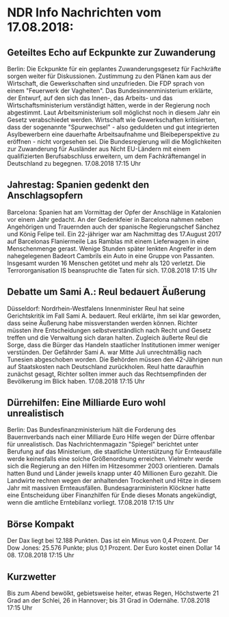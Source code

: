 # NDR Info Nachrichten vom 17.08.2018:


## Geteiltes Echo auf Eckpunkte zur Zuwanderung
Berlin: Die Eckpunkte für ein geplantes Zuwanderungsgesetz für Fachkräfte sorgen weiter für Diskussionen. Zustimmung zu den Plänen kam aus der Wirtschaft, die Gewerkschaften sind unzufrieden. Die FDP sprach von einem "Feuerwerk der Vagheiten". Das Bundesinnenministerium erklärte, der Entwurf, auf den sich das Innen-, das Arbeits- und das Wirtschaftsministerium verständigt hätten, werde in der Regierung noch abgestimmt. Laut Arbeitsministerium soll möglichst noch in diesem Jahr ein Gesetz verabschiedet werden. Wirtschaft wie Gewerkschaften kritisierten, dass der sogenannte "Spurwechsel" - also geduldeten und gut integrierten Asylbewerbern eine dauerhafte Arbeitsaufnahme und Bleibeperspektive zu eröffnen - nicht vorgesehen sei. Die Bundesregierung will die Möglichkeiten zur Zuwanderung für Ausländer aus Nicht EU-Ländern mit einem qualifizierten Berufsabschluss erweitern, um dem Fachkräftemangel in Deutschland zu begegnen. 17.08.2018 17:15 Uhr 

## Jahrestag: Spanien gedenkt den Anschlagsopfern
Barcelona: Spanien hat am Vormittag der Opfer der Anschläge in Katalonien vor einem Jahr gedacht. An der Gedenkfeier in Barcelona nahmen neben Angehörigen und Trauernden auch der spanische Regierungschef Sánchez und König Felipe teil. Ein 22-jähriger war am Nachmittag des 17.August 2017 auf Barcelonas Flaniermeile Las Ramblas mit einem Lieferwagen in eine Menschenmenge gerast. Wenige Stunden später lenkten Angreifer in dem nahegelegenen Badeort Cambrils ein Auto in eine Gruppe von Passanten. Insgesamt wurden 16 Menschen getötet und mehr als 120 verletzt. Die Terrororganisation IS beanspruchte die Taten für sich. 17.08.2018 17:15 Uhr 

## Debatte um Sami A.: Reul bedauert Äußerung
Düsseldorf: Nordrhein-Westfalens Innenminister Reul hat seine Gerichtskritik im Fall Sami A. bedauert. Reul erklärte, ihm sei klar geworden, dass seine Äußerung habe missverstanden werden können. Richter müssten ihre Entscheidungen selbstverständlich nach Recht und Gesetz treffen und die Verwaltung sich daran halten. Zugleich äußerte Reul die Sorge, dass die Bürger das Handeln staatlicher Institutionen immer weniger verstünden. Der Gefährder Sami A. war Mitte Juli unrechtmäßig nach Tunesien abgeschoben worden. Die Behörden müssen den 42-Jährigen nun auf Staatskosten nach Deutschland zurückholen. Reul hatte daraufhin zunächst gesagt, Richter sollten immer auch das Rechtsempfinden der Bevölkerung im Blick haben. 17.08.2018 17:15 Uhr 

## Dürrehilfen: Eine Milliarde Euro wohl unrealistisch
Berlin: Das Bundesfinanzministerium hält die Forderung des Bauernverbands nach einer Milliarde Euro Hilfe wegen der Dürre offenbar für unrealistisch. Das Nachrichtenmagazin "Spiegel" berichtet unter Berufung auf das Ministerium, die staatliche Unterstützung für Ernteausfälle werde keinesfalls eine solche Größenordnung erreichen. Vielmehr werde sich die Regierung an den Hilfen im Hitzesommer 2003 orientieren. Damals hatten Bund und Länder jeweils knapp unter 40 Millionen Euro gezahlt. Die Landwirte rechnen wegen der anhaltenden Trockenheit und Hitze in diesem Jahr mit massiven Ernteausfällen. Bundesagrarministerin Klöckner hatte eine Entscheidung über Finanzhilfen für Ende dieses Monats angekündigt, wenn die amtliche Erntebilanz vorliegt. 17.08.2018 17:15 Uhr 

## Börse Kompakt
Der Dax liegt bei 12.188 Punkten. Das ist ein Minus von 0,4 Prozent. Der Dow Jones: 25.576 Punkte; plus 0,1 Prozent. Der Euro kostet einen Dollar 14 08. 17.08.2018 17:15 Uhr 

## Kurzwetter
Bis zum Abend bewölkt, gebietsweise heiter, etwas Regen, Höchstwerte 21 Grad an der Schlei, 26 in Hannover; bis 31 Grad in Odernähe. 17.08.2018 17:15 Uhr 
